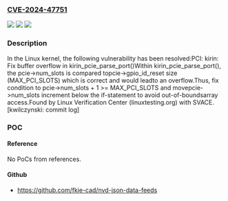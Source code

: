 ### [CVE-2024-47751](https://cve.mitre.org/cgi-bin/cvename.cgi?name=CVE-2024-47751)
![](https://img.shields.io/static/v1?label=Product&message=Linux&color=blue)
![](https://img.shields.io/static/v1?label=Version&message=b22dbbb24571%3C%20a5f795f94128%20&color=brighgreen)
![](https://img.shields.io/static/v1?label=Vulnerability&message=n%2Fa&color=brighgreen)

### Description

In the Linux kernel, the following vulnerability has been resolved:PCI: kirin: Fix buffer overflow in kirin_pcie_parse_port()Within kirin_pcie_parse_port(), the pcie->num_slots is compared topcie->gpio_id_reset size (MAX_PCI_SLOTS) which is correct and would leadto an overflow.Thus, fix condition to pcie->num_slots + 1 >= MAX_PCI_SLOTS and movepcie->num_slots increment below the if-statement to avoid out-of-boundsarray access.Found by Linux Verification Center (linuxtesting.org) with SVACE.[kwilczynski: commit log]

### POC

#### Reference
No PoCs from references.

#### Github
- https://github.com/fkie-cad/nvd-json-data-feeds

